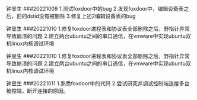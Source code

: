 钟昱生
###20221009
1.测试foxdoor中的bug
2.发现foxdoor中，编辑设备表之后，旧的dstid没有被删除
3.修复上述2编辑设备表的bug


钟昱生
###20221010
1.修复foxdoor进程表和协议表全部删除之后，野指针异常导致崩溃的问题
2.建立两台ubuntu之间的串口通信，在vmware中实现ubuntu双机linux内核调试环境

钟昱生
###20221010
1.修复foxdoor进程表和协议表全部删除之后，野指针异常导致崩溃的问题
2.建立两台ubuntu之间的串口通信，在vmware中实现ubuntu双机linux内核调试环境

钟昱生
###20221011
1.熟悉foxdoor中的代码
2.尝试研究并调试控制端连接多台被控端，断开连接的原因。